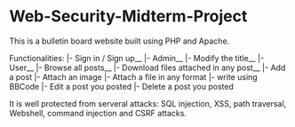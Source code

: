 # Web-Security-Midterm-Project
This is a bulletin board website built using PHP and Apache.

Functionalities:
|- Sign in / Sign up__
|- Admin__
    |- Modify the title__
|- User__
    |- Browse all posts__
        |- Download files attached in any post__
    |- Add a post
        |- Attach an image
        |- Attach a file in any format
        |- write using BBCode
    |- Edit a post you posted
    |- Delete a post you posted

It is well protected from serveral attacks: SQL injection, XSS, path traversal, Webshell, command injection and CSRF attacks.
